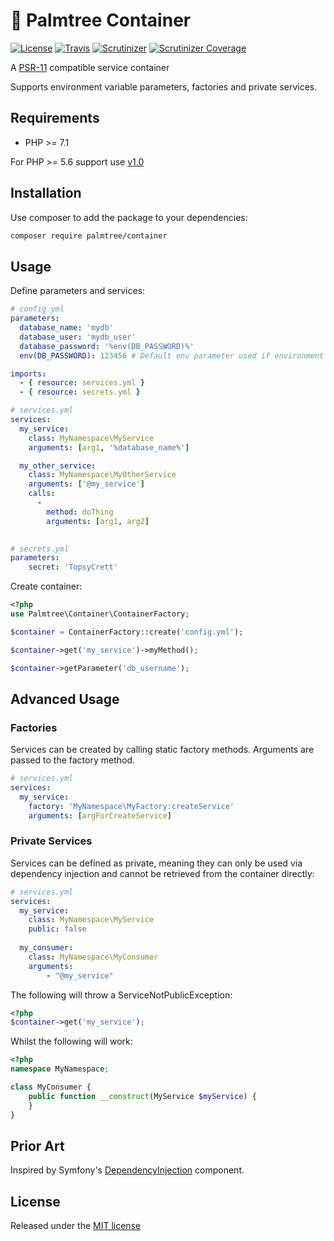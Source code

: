 # :palm_tree: Palmtree Container

[![License](http://img.shields.io/packagist/l/palmtree/container.svg)](LICENSE)
[![Travis](https://img.shields.io/travis/palmtreephp/container.svg)](https://travis-ci.org/palmtreephp/container)
[![Scrutinizer](https://img.shields.io/scrutinizer/g/palmtreephp/container.svg)](https://scrutinizer-ci.com/g/palmtreephp/container/)
[![Scrutinizer Coverage](https://img.shields.io/scrutinizer/coverage/g/palmtreephp/container.svg)](https://scrutinizer-ci.com/g/palmtreephp/container/)

A [PSR-11](http://www.php-fig.org/psr/psr-11/) compatible service container

Supports environment variable parameters, factories and private services.

## Requirements
* PHP >= 7.1

For PHP >= 5.6 support use [v1.0](https://github.com/palmtreephp/container/tree/v1.0.0)

## Installation

Use composer to add the package to your dependencies:
```bash
composer require palmtree/container
```

## Usage

Define parameters and services:
```yaml
# config.yml
parameters:
  database_name: 'mydb'
  database_user: 'mydb_user'
  database_password: '%env(DB_PASSWORD)%'
  env(DB_PASSWORD): 123456 # Default env parameter used if environment variable is not set

imports:
  - { resource: services.yml }
  - { resource: secrets.yml }
```

```yaml
# services.yml
services:
  my_service:
    class: MyNamespace\MyService
    arguments: [arg1, '%database_name%']

  my_other_service:
    class: MyNamespace\MyOtherService
    arguments: ['@my_service']
    calls:
      -
        method: doThing
        arguments: [arg1, arg2]
      
```

```yaml
# secrets.yml
parameters:
    secret: 'TopsyCrett'
```

Create container:
```php
<?php
use Palmtree\Container\ContainerFactory;

$container = ContainerFactory::create('config.yml');

$container->get('my_service')->myMethod();

$container->getParameter('db_username');
```

## Advanced Usage

### Factories

Services can be created by calling static factory methods. Arguments are passed
to the factory method.
```yaml
# services.yml
services:
  my_service:
    factory: 'MyNamespace\MyFactory:createService'
    arguments: [argForCreateService]
```

### Private Services

Services can be defined as private, meaning they can only be used via dependency
injection and cannot be retrieved from the container directly:

```yaml
# services.yml
services:
  my_service:
    class: MyNamespace\MyService
    public: false
    
  my_consumer:
    class: MyNamespace\MyConsumer
    arguments:
        - "@my_service"
```

The following will throw a ServiceNotPublicException:
```php
<?php
$container->get('my_service');
```

Whilst the following will work:

```php
<?php
namespace MyNamespace;

class MyConsumer {
    public function __construct(MyService $myService) {
    }
}
```

## Prior Art
Inspired by Symfony's [DependencyInjection](https://symfony.com/doc/current/components/dependency_injection.html) component.

## License

Released under the [MIT license](LICENSE)
